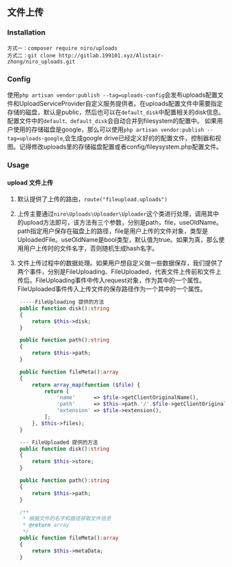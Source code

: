 ## 文件上传

### Installation

    方式一：composer require niro/uploads
    方式二：git clone http://gitlab.199101.xyz/Alistair-zhong/niro_uploads.git

### Config

使用`php artisan vendor:publish --tag=uploads-config`会发布uploads配置文件和UploadServiceProvider自定义服务提供者。在uploads配置文件中需要指定存储的磁盘，默认是public，然后也可以在`default_disk`中配置相关的disk信息。配置文件中的`default、default_disk`会自动合并到filesystem的配置中。
如果用户使用的存储磁盘是google，那么可以使用`php artisan vendor:publish --tag=uploads-google`,会生成google drive已经定义好的的配置文件，控制器和视图。记得修改uploads里的存储磁盘配置或者config/fileysystem.php配置文件。

### Usage

#### upload 文件上传

1. 默认提供了上传的路由，`route("fileupload.uploads")`

2. 上传主要通过`niro\Uploads\Uploader\Uploader`这个类进行处理，调用其中的upload方法即可，该方法有三个参数，分别是path，file，useOldName。path指定用户保存在磁盘上的路径，file是用户上传的文件对象，类型是UploadedFile。useOldName是bool类型，默认值为true。如果为真，那么使用用户上传时的文件名字，否则随机生成hash名字。

3. 文件上传过程中的数据处理。如果用户想自定义做一些数据保存，我们提供了两个事件，分别是FileUploading、FileUploaded，代表文件上传前和文件上传后。FileUploading事件中传入request对象，作为其中的一个属性。FileUploaded事件传入上传文件的保存路径作为一个其中的一个属性。

```php
    -----FileUploading 提供的方法
    public function disk():string
    {
        return $this->disk;
    }

    public function path():string
    {
        return $this->path;
    }

    public function fileMeta():array
    {
        return array_map(function ($file) {
            return [
                'name'      => $file->getClientOriginalName(),
                'path'      => $this->path.'/'.$file->getClientOriginalName(),
                'extension' => $file->extension(),
            ];
        }, $this->files);
    }

    --- FileUploaded 提供的方法
    public function disk():string
    {
        return $this->store;
    }

    public function path():string
    {
        return $this->path;
    }

    /**
     * 根据文件的名字和路径获取文件信息
     * @return array
     */
    public function fileMeta():array
    {
        return $this->metaData;
    }
```
